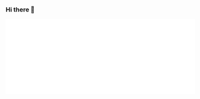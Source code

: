 ### Hi there 👋

<div>
    <img src="trial.svg" width="1000" height="200" alt="css-in-readme">
</div>
<!-- https://stackoverflow.com/questions/51956361/custom-css-file-for-readme-md-in-a-github-repo -->

<!--
**Pranav1642/Pranav1642** is a ✨ _special_ ✨ repository because its `README.md` (this file) appears on your GitHub profile.

Here are some ideas to get you started:

- 🔭 I’m currently working on ...
- 🌱 I’m currently learning ...
- 👯 I’m looking to collaborate on ...
- 🤔 I’m looking for help with ...
- 💬 Ask me about ...
- 📫 How to reach me: ...
- 😄 Pronouns: ...
- ⚡ Fun fact: ...
-->
